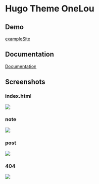 # Hugo Theme OneLou

## Demo

[exampleSite](https://lou.one)

## Documentation

[Documentation](https://jiangyy.com/docs/hugo-theme-onelou)

## Screenshots

### index.html

![](https://github.com/jyygithub/hugo-theme-onelou/blob/main/screenshots/img.png)

### note

![](https://github.com/jyygithub/hugo-theme-onelou/blob/main/screenshots/img_1.png)

### post

![](https://github.com/jyygithub/hugo-theme-onelou/blob/main/screenshots/img_2.png)

### 404

![](https://github.com/jyygithub/hugo-theme-onelou/blob/main/screenshots/img_3.png)

